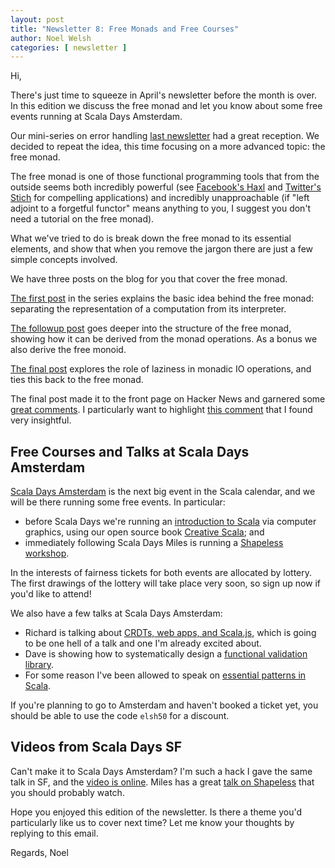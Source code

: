 ```yaml
---
layout: post
title: "Newsletter 8: Free Monads and Free Courses"
author: Noel Welsh
categories: [ newsletter ]
---
```

Hi,

There's just time to squeeze in April's newsletter before the month is over. In this edition we discuss the free monad and let you know about some free events running at Scala Days Amsterdam.

Our mini-series on error handling [last newsletter][newsletter-7] had a great reception. We decided to repeat the idea, this time focusing on a more advanced topic: the free monad.

The free monad is one of those functional programming tools that from the outside seems both incredibly powerful (see [Facebook's Haxl][haxl] and [Twitter's Stich][stitch] for compelling applications) and incredibly unapproachable (if "left adjoint to a forgetful functor" means anything to you, I suggest you don't need a tutorial on the free monad).

What we've tried to do is break down the free monad to its essential elements, and show that when you remove the jargon there are just a few simple concepts involved.

<!-- break -->

We have three posts on the blog for you that cover the free monad.

[The first post][free-monad-simple] in the series explains the basic idea behind the free monad: separating the representation of a computation from its interpreter.

[The followup post][free-monad-deriving] goes deeper into the structure of the free monad, showing how it can be derived from the monad operations. As a bonus we also derive the free monoid.

[The final post][free-monad-io] explores the role of laziness in monadic IO operations, and ties this back to the free monad.

The final post made it to the front page on Hacker News and garnered some [great comments][hn-comments]. I particularly want to highlight [this comment][hn-final] that I found very insightful.


## Free Courses and Talks at Scala Days Amsterdam

[Scala Days Amsterdam][scala-days-amsterdam] is the next big event in the Scala calendar, and we will be there running some free events. In particular:

- before Scala Days we're running an [introduction to Scala][creative-scala] via computer graphics, using our open source book [Creative Scala][creative-scala-book]; and
- immediately following Scala Days Miles is running a [Shapeless workshop][shapeless].

In the interests of fairness tickets for both events are allocated by lottery. The first drawings of the lottery will take place very soon, so sign up now if you'd like to attend!

We also have a few talks at Scala Days Amsterdam:

- Richard is talking about [CRDTs, web apps, and Scala.js][scala-days-amsterdam-richard], which is going to be one hell of a talk and one I'm already excited about.
- Dave is showing how to systematically design a [functional validation library][scala-days-amsterdam-dave].
- For some reason I've been allowed to speak on [essential patterns in Scala][scala-days-amsterdam-noel].

If you're planning to go to Amsterdam and haven't booked a ticket yet, you should be able to use the code `elsh50` for a discount.


## Videos from Scala Days SF

Can't make it to Scala Days Amsterdam? I'm such a hack I gave the same talk in SF, and the [video is online][parleys-essential]. Miles has a great [talk on Shapeless][parleys-shapeless] that you should probably watch.

Hope you enjoyed this edition of the newsletter. Is there a theme you'd particularly like us to cover next time? Let me know your thoughts by replying to this email.

Regards,
Noel

[newsletter-7]: http://underscore.io/blog/posts/2015/03/05/newsletter7.html
[haxl]: https://github.com/facebook/Haxl
[stitch]: https://www.youtube.com/watch?v=bmIxIslimVY
[free-monad-simple]: http://underscore.io/blog/posts/2015/04/14/free-monads-are-simple.html
[free-monad-deriving]: http://underscore.io/blog/posts/2015/04/23/deriving-the-free-monad.html
[free-monad-io]: http://underscore.io/blog/posts/2015/04/28/monadic-io-laziness-makes-you-free.html
[hn-comments]: https://news.ycombinator.com/item?id=9452379
[hn-final]: https://news.ycombinator.com/item?id=9459006
[scala-days-amsterdam]: http://event.scaladays.org/scaladays-amsterdam-2015
[shapeless]: http://underscore.io/events/2015-06-11-advanced-scala-shapeless.html
[creative-scala]: http://underscore.io/events/2015-06-08-creative-scala.html
[creative-scala-book]: http://underscore.io/training/courses/creative-scala/
[scala-days-amsterdam-noel]: http://event.scaladays.org/scaladays-amsterdam-2015#!#schedulePopupExtras-6914
[scala-days-amsterdam-dave]: http://event.scaladays.org/scaladays-amsterdam-2015#!#schedulePopupExtras-6958
[scala-days-amsterdam-richard]: http://event.scaladays.org/scaladays-amsterdam-2015#!#schedulePopupExtras-6925
[parleys-essential]: https://www.parleys.com/tutorial/essential-scala-six-core-principles-learning-scala
[parleys-shapeless]: https://www.parleys.com/tutorial/swiss-army-knife-generic-programming-shapeless-typeclass-type-class-action
